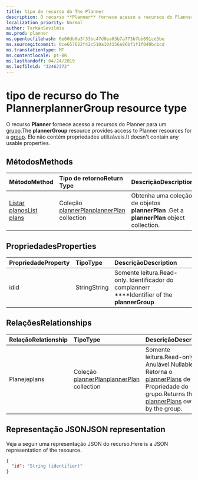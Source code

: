 ```yaml
---
title: tipo de recurso do The Planner
description: O recurso **Planner** fornece acesso a recursos do Planner para um grupo. Ele não contém propriedades utilizáveis.
localization_priority: Normal
author: TarkanSevilmis
ms.prod: planner
ms.openlocfilehash: 6e60db0a3f33bc47d0ea63b7a773b7bb691cd5be
ms.sourcegitcommit: 0ce657622f42c510a104156a96bf1f1f040bc1cd
ms.translationtype: MT
ms.contentlocale: pt-BR
ms.lasthandoff: 04/24/2019
ms.locfileid: "32462372"
---
```

# <a name="plannergroup-resource-type"></a><span data-ttu-id="81751-104">tipo de recurso do The Planner</span><span class="sxs-lookup"><span data-stu-id="81751-104">plannerGroup resource type</span></span>

<span data-ttu-id="81751-105">O recurso **Planner** fornece acesso a recursos do Planner para um [grupo](group.md).</span><span class="sxs-lookup"><span data-stu-id="81751-105">The **plannerGroup** resource provides access to Planner resources for a [group](group.md).</span></span> <span data-ttu-id="81751-106">Ele não contém propriedades utilizáveis.</span><span class="sxs-lookup"><span data-stu-id="81751-106">It doesn't contain any usable properties.</span></span>

## <a name="methods"></a><span data-ttu-id="81751-107">Métodos</span><span class="sxs-lookup"><span data-stu-id="81751-107">Methods</span></span>

| <span data-ttu-id="81751-108">Método</span><span class="sxs-lookup"><span data-stu-id="81751-108">Method</span></span>           | <span data-ttu-id="81751-109">Tipo de retorno</span><span class="sxs-lookup"><span data-stu-id="81751-109">Return Type</span></span>    |<span data-ttu-id="81751-110">Descrição</span><span class="sxs-lookup"><span data-stu-id="81751-110">Description</span></span>|
|:---------------|:--------|:----------|
|[<span data-ttu-id="81751-111">Listar planos</span><span class="sxs-lookup"><span data-stu-id="81751-111">List plans</span></span>](../api/plannergroup-list-plans.md) |<span data-ttu-id="81751-112">Coleção [plannerPlan](plannerplan.md)</span><span class="sxs-lookup"><span data-stu-id="81751-112">[plannerPlan](plannerplan.md) collection</span></span>| <span data-ttu-id="81751-113">Obtenha uma coleção de objetos **plannerPlan** .</span><span class="sxs-lookup"><span data-stu-id="81751-113">Get a **plannerPlan** object collection.</span></span>|

## <a name="properties"></a><span data-ttu-id="81751-114">Propriedades</span><span class="sxs-lookup"><span data-stu-id="81751-114">Properties</span></span>
| <span data-ttu-id="81751-115">Propriedade</span><span class="sxs-lookup"><span data-stu-id="81751-115">Property</span></span>     | <span data-ttu-id="81751-116">Tipo</span><span class="sxs-lookup"><span data-stu-id="81751-116">Type</span></span>   |<span data-ttu-id="81751-117">Descrição</span><span class="sxs-lookup"><span data-stu-id="81751-117">Description</span></span>|
|:---------------|:--------|:----------|
|<span data-ttu-id="81751-118">id</span><span class="sxs-lookup"><span data-stu-id="81751-118">id</span></span>|<span data-ttu-id="81751-119">String</span><span class="sxs-lookup"><span data-stu-id="81751-119">String</span></span>| <span data-ttu-id="81751-120">Somente leitura.</span><span class="sxs-lookup"><span data-stu-id="81751-120">Read-only.</span></span> <span data-ttu-id="81751-121">Identificador do complannerr \*\*\*\*</span><span class="sxs-lookup"><span data-stu-id="81751-121">Identifier of the **plannerGroup**</span></span>|

## <a name="relationships"></a><span data-ttu-id="81751-122">Relações</span><span class="sxs-lookup"><span data-stu-id="81751-122">Relationships</span></span>
| <span data-ttu-id="81751-123">Relação</span><span class="sxs-lookup"><span data-stu-id="81751-123">Relationship</span></span> | <span data-ttu-id="81751-124">Tipo</span><span class="sxs-lookup"><span data-stu-id="81751-124">Type</span></span>   |<span data-ttu-id="81751-125">Descrição</span><span class="sxs-lookup"><span data-stu-id="81751-125">Description</span></span>|
|:---------------|:--------|:----------|
|<span data-ttu-id="81751-126">Planeje</span><span class="sxs-lookup"><span data-stu-id="81751-126">plans</span></span>|<span data-ttu-id="81751-127">Coleção [plannerPlan](plannerplan.md)</span><span class="sxs-lookup"><span data-stu-id="81751-127">[plannerPlan](plannerplan.md) collection</span></span>| <span data-ttu-id="81751-128">Somente leitura.</span><span class="sxs-lookup"><span data-stu-id="81751-128">Read-only.</span></span> <span data-ttu-id="81751-129">Anulável.</span><span class="sxs-lookup"><span data-stu-id="81751-129">Nullable.</span></span> <span data-ttu-id="81751-130">Retorna o [plannerPlans](plannerplan.md) de Propriedade do grupo.</span><span class="sxs-lookup"><span data-stu-id="81751-130">Returns the [plannerPlans](plannerplan.md) owned by the group.</span></span>|

## <a name="json-representation"></a><span data-ttu-id="81751-131">Representação JSON</span><span class="sxs-lookup"><span data-stu-id="81751-131">JSON representation</span></span>
<span data-ttu-id="81751-132">Veja a seguir uma representação JSON do recurso.</span><span class="sxs-lookup"><span data-stu-id="81751-132">Here is a JSON representation of the resource.</span></span>

<!-- {
  "blockType": "resource",
  "baseType": "microsoft.graph.entity",
  "optionalProperties": [

  ],
  "@odata.type": "microsoft.graph.plannerGroup"
}-->

```json
{
  "id": "String (identifier)"
}

```

<!-- uuid: 8fcb5dbc-d5aa-4681-8e31-b001d5168d79
2015-10-25 14:57:30 UTC -->
<!-- {
  "type": "#page.annotation",
  "description": "plannerGroup resource",
  "keywords": "",
  "section": "documentation",
  "tocPath": ""
}-->
